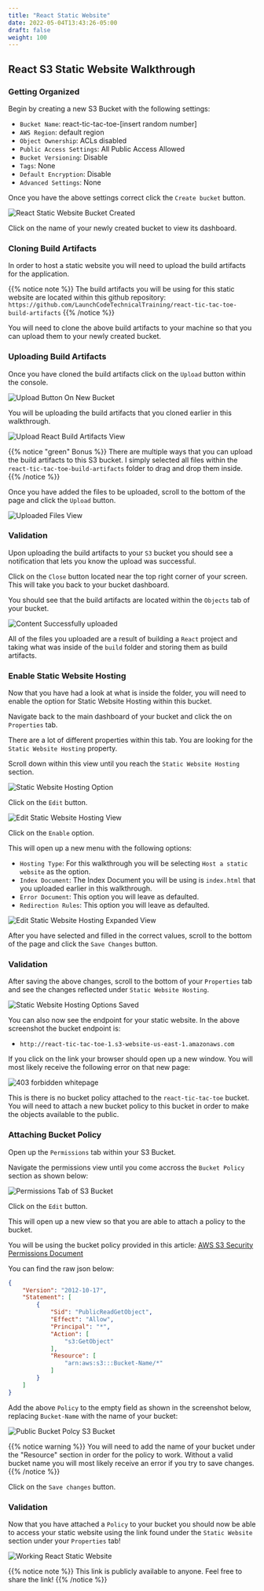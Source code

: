 ```yaml
---
title: "React Static Website"
date: 2022-05-04T13:43:26-05:00
draft: false
weight: 100
---
```


## React S3 Static Website Walkthrough

### Getting Organized

Begin by creating a new S3 Bucket with the following settings:
- `Bucket Name`: react-tic-tac-toe-[insert random number]
- `AWS Region`: default region
- `Object Ownership`: ACLs disabled
- `Public Access Settings`: All Public Access Allowed
- `Bucket Versioning`: Disable
- `Tags`: None
- `Default Encryption`: Disable
- `Advanced Settings`: None

Once you have the above settings correct click the `Create bucket` button.

![React Static Website Bucket Created](pictures/react-tic-tac-toe-1.png?classes=border)

Click on the name of your newly created bucket to view its dashboard.

### Cloning Build Artifacts

In order to host a static website you will need to upload the build artifacts for the application.

{{% notice note %}}
The build artifacts you will be using for this static website are located within this github repository: `https://github.com/LaunchCodeTechnicalTraining/react-tic-tac-toe-build-artifacts`
{{% /notice %}}

You will need to clone the above build artifacts to your machine so that you can upload them to your newly created bucket.


### Uploading Build Artifacts

Once you have cloned the build artifacts click on the `Upload` button within the console.

![Upload Button On New Bucket](pictures/react-tic-tac-toe-dashboard.png?classes=border)

You will be uploading the build artifacts that you cloned earlier in this walkthrough.

![Upload React Build Artifacts View](pictures/upload-build-artifacts.png?classes=border)

{{% notice "green" Bonus %}}
There are multiple ways that you can upload the build artifacts to this S3 bucket. I simply selected all files within the `react-tic-tac-toe-build-artifacts` folder to drag and drop them inside.
{{% /notice %}}

Once you have added the files to be uploaded, scroll to the bottom of the page and click the `Upload` button.

![Uploaded Files View](pictures/uploaded-files-view.png?classes=border)

### Validation

Upon uploading the build artifacts to your `S3` bucket you should see a notification that lets you know the upload was successful.

Click on the `Close` button located near the top right corner of your screen. This will take you back to your bucket dashboard.

You should see that the build artifacts are located within the `Objects` tab of your bucket.

![Content Successfully uploaded](pictures/react-bucket-with-content.png?classes=border)

All of the files you uploaded are a result of building a `React` project and taking what was inside of the `build` folder and storing them as build artifacts.

### Enable Static Website Hosting

Now that you have had a look at what is inside the folder, you will need to enable the option for Static Website Hosting within this bucket.

Navigate back to the main dashboard of your bucket and click the on `Properties` tab.

There are a lot of different properties within this tab. You are looking for the `Static Website Hosting` property.

Scroll down within this view until you reach the `Static Website Hosting` section.

![Static Website Hosting Option](pictures/static-website-hosting.png?classes=border)

Click on the `Edit` button.

![Edit Static Website Hosting View](pictures/edit-static-website-hosting.png?classes=border)

Click on the `Enable` option.

This will open up a new menu with the following options:

- `Hosting Type`: For this walkthrough you will be selecting `Host a static website` as the option.
- `Index Document`: The Index Document you will be using is `index.html` that you uploaded earlier in this walkthrough.
- `Error Document`: This option you will leave as defaulted.
- `Redirection Rules`: This option you will leave as defaulted.

![Edit Static Website Hosting Expanded View](pictures/edit-static-website-expanded.png?classes=border)

After you have selected and filled in the correct values, scroll to the bottom of the page and click the `Save Changes` button.

### Validation

After saving the above changes, scroll to the bottom of your `Properties` tab and see the changes reflected under `Static Website Hosting`.

![Static Website Hosting Options Saved](pictures/static-website-hosting-validation.png?classes=border)

You can also now see the endpoint for your static website. In the above screenshot the bucket endpoint is:
- `http://react-tic-tac-toe-1.s3-website-us-east-1.amazonaws.com`

If you click on the link your browser should open up a new window. You will most likely receive the following error on that new page:

![403 forbidden whitepage](pictures/403-forbidden-whitepage.png?classes=border)

This is there is no bucket policy attached to the `react-tic-tac-toe` bucket. You will need to attach a new bucket policy to this bucket in order to make the objects available to the public.

### Attaching Bucket Policy

Open up the `Permissions` tab within your S3 Bucket.

Navigate the permissions view until you come accross the `Bucket Policy` section as shown below:

![Permissions Tab of S3 Bucket](pictures/permissions-tab.png?classes=border)

Click on the `Edit` button.

This will open up a new view so that you are able to attach a policy to the bucket.

You will be using the bucket policy provided in this article: [AWS S3 Security Permissions Document](https://docs.aws.amazon.com/AmazonS3/latest/userguide/WebsiteAccessPermissionsReqd.html)

You can find the raw json below:

```json
{
    "Version": "2012-10-17",
    "Statement": [
        {
            "Sid": "PublicReadGetObject",
            "Effect": "Allow",
            "Principal": "*",
            "Action": [
                "s3:GetObject"
            ],
            "Resource": [
                "arn:aws:s3:::Bucket-Name/*"
            ]
        }
    ]
}
```

Add the above `Policy` to the empty field as shown in the screenshot below, replacing `Bucket-Name` with the name of your bucket:

![Public Bucket Polcy S3 Bucket](pictures/attach-bucket-policy.png?classes=border)

{{% notice warning %}}
You will need to add the name of your bucket under the "Resource" section in order for the policy to work. Without a valid bucket name you will most likely receive an error if you try to save changes.
{{% /notice %}}

Click on the `Save changes` button.

### Validation

Now that you have attached a `Policy` to your bucket you should now be able to access your static website using the link found under the `Static Website` section under your `Properties` tab!

![Working React Static Website](pictures/react-static-website-view.png?classes=border)

{{% notice note %}}
This link is publicly available to anyone. Feel free to share the link!
{{% /notice %}}
